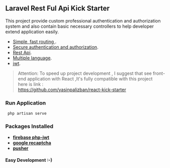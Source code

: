 
##  Laravel Rest Ful Api Kick Starter

This project provide custom professional authentication and authorization system and also contain basic necessary controllers to  help developer extend application easily. 

- [Simple, fast routing ]().
- [Secure authentication and authorization]().
- [Rest Api]().
- [Multiple language]().
- [jwt]().


> Attention: To speed up project development , I suggest that  see front-end application with React ,It's  fully compatible with this project
> </br> here is link : </br>
> https://github.com/yasinpalizban/react-kick-starter

### Run Application

```
 php artisan serve

```

### Packages Installed

- **[firebase php-jwt]()**
- **[google recaptcha]()**
- **[pusher]()**


#### Easy Development :-)

